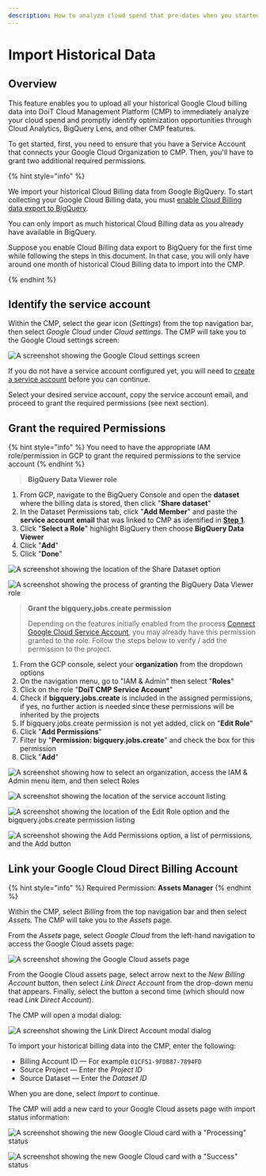 ```yaml
---
description: How to analyze cloud spend that pre-dates when you started using the CMP
---
```


# Import Historical Data

## Overview

This feature enables you to upload all your historical Google Cloud billing data into DoiT Cloud Management Platform (CMP) to immediately analyze your cloud spend and promptly identify optimization opportunities through Cloud Analytics, BigQuery Lens, and other CMP features.

To get started, first, you need to ensure that you have a Service Account that connects your Google Cloud Organization to CMP. Then, you'll have to grant two additional required permissions.

{% hint style="info" %}

We import your historical Cloud Billing data from Google BigQuery. To start collecting your Google Cloud Billing data, you must [enable Cloud Billing data export to BigQuery](https://cloud.google.com/billing/docs/how-to/export-data-bigquery-setup).

You can only import as much historical Cloud Billing data as you already have available in BigQuery.

Suppose you enable Cloud Billing data export to BigQuery for the first time while following the steps in this document. In that case, you will only have around one month of historical Cloud Billing data to import into the CMP.

{% endhint %}

## Identify the service account

Within the CMP, select the gear icon (_Settings_) from the top navigation bar, then select _Google Cloud_ under _Cloud settings_. The CMP will take you to the Google Cloud settings screen:

![A screenshot showing the _Google Cloud_ settings screen](../.gitbook/assets/cmp-google-cloud-settings.png)

If you do not have a service account configured yet, you will need to [create a service account](connect-google-cloud-service-account.md) before you can continue.

Select your desired service account, copy the service account email, and proceed to grant the required permissions (see next section).

## Grant the required Permissions

{% hint style="info" %}
You need to have the appropriate IAM role/permission in GCP to grant the required permissions to the service account
{% endhint %}

> **BigQuery Data Viewer role**

1. From GCP, navigate to the BigQuery Console and open the **dataset** where the billing data is stored, then click "**Share dataset**"
2. In the Dataset Permissions tab, click "**Add Member**" and paste the **service account** **email** that was linked to CMP as identified in [**Step 1**](import-historical-billing-data.md#step-1-identify-the-service-account-linked-to-cmp).
3. Click "**Select a Role**" highlight BigQuery then choose **BigQuery Data Viewer**
4. Click "**Add**"
5. Click "**Done**"

![A screenshot showing the location of the Share Dataset option](../.gitbook/assets/gcp-share-dataset-button.png)

![A screenshot showing the process of granting the BigQuery Data Viewer role](../.gitbook/assets/gcp-grant-bigquery-role.png)

> **Grant the bigquery.jobs.create permission**
>
> Depending on the features initially enabled from the process [Connect Google Cloud Service Account](https://help.doit-intl.com/google-cloud/connect-google-cloud-service-account), you may already have this permission granted to the role. Follow the steps below to verify / add the permission to the project.

1. From the GCP console, select your **organization** from the dropdown options
2. On the navigation menu, go to "IAM & Admin" then select "**Roles**"
3. Click on the role "**DoiT CMP Service Account**"
4. Check if **bigquery.jobs.create** is included in the assigned permissions, if yes, no further action is needed since these permissions will be inherited by the projects
5. If bigquery.jobs.create permission is not yet added, click on "**Edit Role**"
6. Click "**Add Permissions**"
7. Filter by "**Permission: bigquery.jobs.create**" and check the box for this permission
8. Click "**Add**"

![A screenshot showing how to select an organization, access the IAM & Admin menu item, and then select Roles](../.gitbook/assets/gcp-iam-admin-select-roles.png)

![A screenshot showing the location of the service account listing](../.gitbook/assets/gcp-services-account-listing.png)

![A screenshot showing the location of the Edit Role option and the bigquery.jobs.create permission listing](../.gitbook/assets/gcp-edit-role-permission-listing.png)

![A screenshot showing the Add Permissions option, a list of permissions, and the Add button](../.gitbook/assets/gcp-add-permissions.png)

## Link your Google Cloud Direct Billing Account

{% hint style="info" %}
Required Permission: **Assets Manager**
{% endhint %}

Within the CMP, select _Billing_ from the top navigation bar and then select _Assets_. The CMP will take you to the _Assets_ page.

From the _Assets_ page, select _Google Cloud_ from the left-hand navigation to access the Google Cloud assets page:

![A screenshot showing the Google Cloud assets page](../.gitbook/assets/cmp-assets-google-cloud.png)

From the Google Cloud assets page, select arrow next to the _New Billing Account_ button, then select _Link Direct Account_ from the drop-down menu that appears. Finally, select the button a second time (which should now read _Link Direct Account_).

The CMP will open a modal dialog:

![A screenshot showing the _Link Direct Account_ modal dialog](../.gitbook/assets/cmp-assets-google-cloud-link-direct-account.png)

To import your historical billing data into the CMP, enter the following:

- Billing Account ID &mdash; For example `01CF51-9FDB87-7894FD`
- Source Project &mdash; Enter the _Project ID_
- Source Dataset &mdash; Enter the _Dataset ID_

When you are done, select _Import_ to continue.

The CMP will add a new card to your Google Cloud assets page with import status information:

![A screenshot showing the new Google Cloud card with a "Processing" status](../.gitbook/assets/cmp-google-cloud-card-processing.png)

![A screenshot showing the new Google Cloud card with a "Success" status](../.gitbook/assets/cmp-google-cloud-card-success.png)
